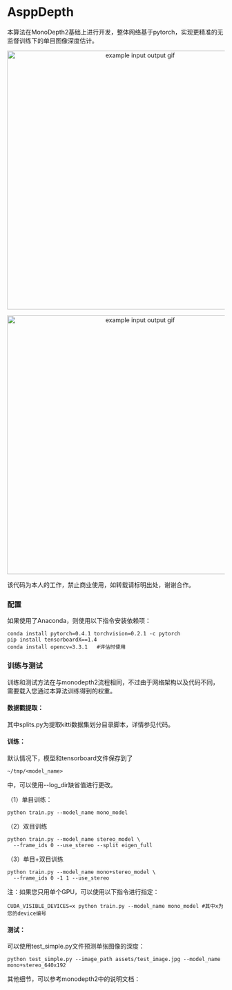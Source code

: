 # AsppDepth

本算法在MonoDepth2基础上进行开发，整体网络基于pytorch，实现更精准的无监督训练下的单目图像深度估计。

<p align="center">
  <img src="test/image_pre.gif" alt="example input output gif" width="600" />
</p>

<p align="center">
  <img src="test/image_depth.gif" alt="example input output gif" width="600" />
</p>

该代码为本人的工作，禁止商业使用，如转载请标明出处，谢谢合作。

### 配置

如果使用了Anaconda，则使用以下指令安装依赖项：

```
conda install pytorch=0.4.1 torchvision=0.2.1 -c pytorch
pip install tensorboardX==1.4
conda install opencv=3.3.1   #评估时使用
```

### 训练与测试

训练和测试方法在与monodepth2流程相同，不过由于网络架构以及代码不同，需要载入您通过本算法训练得到的权重。

#### 数据戳提取：

其中splits.py为提取kitti数据集划分目录脚本，详情参见代码。

#### 训练：

默认情况下，模型和tensorboard文件保存到了

```
~/tmp/<model_name>
```

中，可以使用--log_dir缺省值进行更改。

（1）单目训练：

```
python train.py --model_name mono_model
```

（2）双目训练

```
python train.py --model_name stereo_model \
  --frame_ids 0 --use_stereo --split eigen_full
```

（3）单目+双目训练

```
python train.py --model_name mono+stereo_model \
  --frame_ids 0 -1 1 --use_stereo
```

注：如果您只用单个GPU，可以使用以下指令进行指定：

```
CUDA_VISIBLE_DEVICES=x python train.py --model_name mono_model #其中x为您的device编号
```

#### 测试：

可以使用test_simple.py文件预测单张图像的深度：

```
python test_simple.py --image_path assets/test_image.jpg --model_name mono+stereo_640x192
```

其他细节，可以参考monodepth2中的说明文档：

